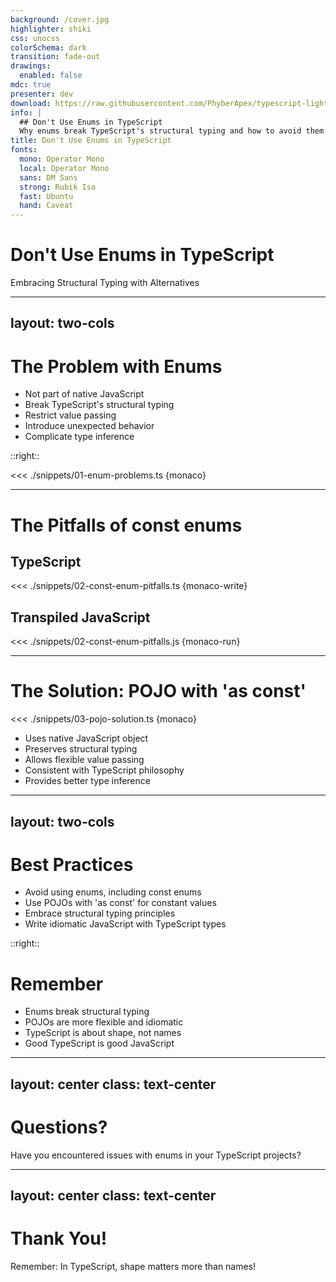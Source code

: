 ```yaml
---
background: /cover.jpg
highlighter: shiki
css: unocss
colorSchema: dark
transition: fade-out
drawings:
  enabled: false
mdc: true
presenter: dev
download: https://raw.githubusercontent.com/PhyberApex/typescript-lightning-talks/main/03-interface-vs-type-alias/04-dont-use-enums.pdf
info: |
  ## Don't Use Enums in TypeScript
  Why enums break TypeScript's structural typing and how to avoid them
title: Don't Use Enums in TypeScript
fonts:
  mono: Operator Mono
  local: Operator Mono
  sans: DM Sans
  strong: Rubik Iso
  fast: Ubuntu
  hand: Caveat
---
```


# Don't Use Enums in TypeScript
Embracing Structural Typing with Alternatives

<!--
Welcome, TypeScript enthusiasts! Today, we're diving into a controversial topic: why you should avoid using enums in TypeScript.
We'll explore the pitfalls of enums, how they break TypeScript's structural typing principles, and what alternatives you can use instead.
Get ready to challenge your assumptions and level up your TypeScript game!
-->

---
layout: two-cols
---

# The Problem with Enums

<v-clicks>

- Not part of native JavaScript
- Break TypeScript's structural typing
- Restrict value passing
- Introduce unexpected behavior
- Complicate type inference

</v-clicks>

::right::

<div v-click>

<<< ./snippets/01-enum-problems.ts {monaco}

</div>

<!--
Let's start by understanding why enums are problematic in TypeScript.

[click] First, enums are not part of native JavaScript. This can lead to unexpected runtime behavior.
[click] They break TypeScript's structural typing principles. TypeScript was designed to care about the shape of data, not its name.
[click] Enums restrict how you can pass values, often requiring you to use the enum itself rather than its value.
[click] This can introduce unexpected behavior and errors that might not be immediately obvious.
[click] Lastly, enums can complicate type inference, making your code less flexible.
[click] On the right, we have an example of how enums can lead to counterintuitive behavior. Notice how we can't pass a string value directly, even though it matches the enum value.
-->

---

# The Pitfalls of const enums

<div class="grid grid-cols-2 gap-4">
<div>

## TypeScript
<<< ./snippets/02-const-enum-pitfalls.ts {monaco-write}

</div>
<div>

## Transpiled JavaScript
<<< ./snippets/02-const-enum-pitfalls.js {monaco-run}

</div>
</div>

<!--
So we can see that the transpiled JavaScript is very convoluted and does also give us one issue. Also we have additional 
values in our `Object.values` call.
Change it to string enum.
Change it to a const enum.
Add a remark that TypeScript docs don't recommend const enums at all.
-->

---

# The Solution: POJO with 'as const'

<div class="grid grid-cols-2 gap-4">
<div>

<<< ./snippets/03-pojo-solution.ts {monaco}

</div>
<div>

<v-clicks>

- Uses native JavaScript object
- Preserves structural typing
- Allows flexible value passing
- Consistent with TypeScript philosophy
- Provides better type inference

</v-clicks>

</div>
</div>

<!--
Now, let's look at a better solution: using a Plain Old JavaScript Object (POJO) with 'as const'.

In this example, we define our log levels as a simple object and use 'as const' to make it read-only.

[click] This approach uses a native JavaScript object, which is more idiomatic and predictable.
[click] It preserves TypeScript's structural typing principles.
[click] As you can see, we can now pass either the object property or the string value directly.
[click] This is consistent with TypeScript's philosophy of focusing on the shape of data.
[click] It also provides better type inference, making our code more flexible and maintainable.

This solution gives us the best of both worlds: the type safety we want with the flexibility we need.
-->

---
layout: two-cols
---

# Best Practices

<v-clicks>

- Avoid using enums, including const enums
- Use POJOs with 'as const' for constant values
- Embrace structural typing principles
- Write idiomatic JavaScript with TypeScript types

</v-clicks>

::right::

<div class="ml-4">

<v-click>

# Remember

</v-click>

<v-clicks>

- Enums break structural typing
- POJOs are more flexible and idiomatic
- TypeScript is about shape, not names
- Good TypeScript is good JavaScript

</v-clicks>

</div>

<!--
Let's recap some best practices for handling constant values in TypeScript.

[click] First and foremost, avoid using enums, including const enums. They introduce more problems than they solve.
[click] Instead, use Plain Old JavaScript Objects (POJOs) with 'as const' for your constant values.
[click] Always strive to embrace TypeScript's structural typing principles in your code.
[click] Remember, good TypeScript code is just good JavaScript code with added type annotations.

[click] Now, let's summarize what we've learned:
[click] Enums, while seemingly useful, actually break TypeScript's structural typing principles. 
(Sidenote about how the devs said they wouldn't add it again)
[click] POJOs with 'as const' provide a more flexible and idiomatic solution to the same problem.
[click] TypeScript is fundamentally about the shape of your data, not the names you give it.
[click] At its core, good TypeScript code is just good JavaScript code with powerful type annotations.
-->

---
layout: center
class: text-center
---

# Questions?

Have you encountered issues with enums in your TypeScript projects?

<!--
We've explored the pitfalls of enums and the power of alternatives, but our TypeScript journey isn't over yet!
Have you encountered any issues with enums in your projects? How do you handle constant values in your TypeScript code?
Let's dive into your questions and experiences!
-->

---
layout: center
class: text-center
---

# Thank You!

Remember: In TypeScript, shape matters more than names!

<!--
And there you have it, folks! We've unraveled the mystery of why enums can be problematic in TypeScript.

From breaking structural typing to introducing unexpected behavior, we've seen how enums can complicate our TypeScript code.

Remember, in the world of TypeScript, it's the shape of your data that matters, not the names you give it. Embrace POJOs, leverage 'as const', and let TypeScript's structural typing shine!

Thank you for joining me on this TypeScript adventure. Now go forth and write more idiomatic, flexible, and type-safe TypeScript code!

Don't forget to share your thoughts on enums and your experiences with alternatives. Your insights could help fellow developers write better TypeScript code!
-->